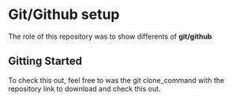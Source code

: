 # Git/Github setup
The role of this repository was to show differents of **git/github**
## Gitting Started
To check this out, feel free to was the git clone_command with the repository link to download and check this out.